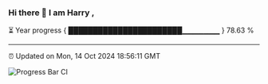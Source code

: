 ### Hi there 👋 I am Harry , 

⏳ Year progress { ███████████████████████▁▁▁▁▁▁▁ } 78.63 %

---

⏰ Updated on Mon, 14 Oct 2024 18:56:11 GMT

![Progress Bar CI](https://github.com/duykhang68/duykhang68/workflows/Progress%20Bar%20CI/badge.svg)
